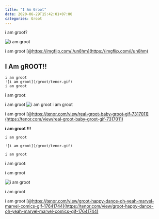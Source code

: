 ```yaml
---
title: "I Am Groot"
date: 2020-06-29T15:42:01+07:00
categories: Groot
---
```

i am groot?

![i am groot](/groot/un8hm.jpg)

i am groot [@https://imgflip.com/i/un8hm](https://imgflip.com/i/un8hm)

I Am gROOT!!
---
    i am groot
    ![i am groot](/groot/tenor.gif)
    i am groot

i am groot:

i am groot
![i am groot](/groot/tenor.gif)
i am groot


i am groot [@https://tenor.com/view/real-groot-baby-groot-gif-7317011](https://tenor.com/view/real-groot-baby-groot-gif-7317011)

**i am groot !!!**

    i am groot

    ![i am groot](/groot/tenor.gif)

    i am groot

i am groot:

i am groot

![i am groot](/groot/tenor2.gif)

i am groot


i am groot [@https://tenor.com/view/groot-happy-dance-oh-yeah-marvel-marvel-comics-gif-17641744](https://tenor.com/view/groot-happy-dance-oh-yeah-marvel-marvel-comics-gif-17641744)
